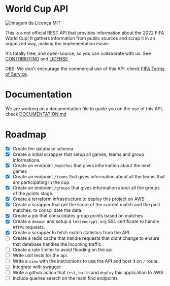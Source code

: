 # World Cup API

<img alt="Imagem da Licença MIT" src="https://img.shields.io/static/v1?label=license&message=MIT&color=49AA26&labelColor=000000" />

This is a not official REST API that provides information about the 2022 FIFA World Cup! It gathers information from public sources and scrap it in an organized way, making the implementation easier.

It's totally free, and open-source, so you can collaborate with us. See [CONTRIBUTING](CONTRIBUTING.md) and [LICENSE](LICENSE.md)

OBS: We don't encourage the commercial use of this API, check [FIFA Terms of Service](https://www.fifa.com/terms-of-service).

# Documentation

We are working on a documentation file to guide you on the use of this API, check [DOCUMENTATION.md](./DOCUMENTATION.md)

# Roadmap

- [x] Create the database schema.
- [x] Create a initial scrapper that setup all games, teams and group informations.
- [x] Create an endpoint `/matches` that gives information about the next games
- [x] Create an endpoint `/teams` that gives information about all the teams that are participating in the cup.
- [x] Create an endpoint `/groups` that gives information about all the groups of the points stage.
- [x] Create a terraform infrastructure to deploy this project on AWS
- [x] Create a scrapper that get the score of the current match and the past matches, to consolidate the data.
- [x] Create a job that consolidates group points based on matches
- [x] Create a `domain` and setup a `letsencrypt.org` SSL certificate to handle `HTTPs` requests.
- [x] Create a scrapper to fetch match statistics from the API.
- [ ] Create a redis cache that handle requests that didnt change to ensure that database handles the incoming traffic.
- [ ] Create a rate limiter to avoid flooding on the api.
- [ ] Write unit tests for the api.
- [ ] Write a `view` with the instructions to use the API and host it on `/` route.
- [ ] Integrate with swagger
- [ ] Write a github action that `test`, `build` and `deploy` this application to AWS
- [ ] Include queries search on the main find endpoints
